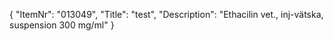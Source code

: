 {
  "ItemNr": "013049",
  "Title": "test",
  "Description": "Ethacilin vet., inj-vätska, suspension 300 mg/ml"
}